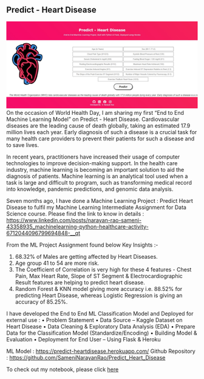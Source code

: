 ## Predict - Heart Disease

![enter image description here](https://github.com/SameniNarayanRao/Predict_Heart_Disease/blob/main/urld.JPG)
  On the occasion of World Health Day, I am sharing my first “End to End Machine Learning Model” on Predict - Heart Disease. Cardiovascular diseases are the leading cause of death globally, taking an estimated 17.9 million lives each year. Early diagnosis of such a disease is a crucial task for many health care providers to prevent their patients for such a disease and to save lives. 
  
  In recent years, practitioners have increased their usage of computer technologies to improve decision-making support. In the health care industry, machine learning is becoming an important solution to aid the diagnosis of patients. Machine learning is an analytical tool used when a task is large and difficult to program, such as transforming medical record into knowledge, pandemic predictions, and genomic data analysis.

  Seven months ago, I have done a Machine Learning Project : Predict Heart Disease to fulfil my Machine Learning Intermediate Assignment for Data Science course. Please find the link to know in details : https://www.linkedin.com/posts/narayan-rao-sameni-43358935_machinelearning-python-healthcare-activity-6712044096799694848-__qt

From the ML Project Assignment found below Key Insights :-
  1.	68.32% of Males are getting affected by Heart Diseases.
  2.	Age group 41 to 54 are more risk.
  3.	The Coefficient of Correlation is very high for these 4 features - Chest Pain, Max Heart Rate, Slope of ST Segment & Electrocardiographic Result features are helping to  predict heart disease.
  4.	Random Forest & KNN model giving more accuracy i.e. 88.52% for predicting Heart Disease, whereas Logistic Regression is giving an accuracy of 85.25%.

I have developed the End to End ML Classification Model and Deployed for external use : 
  •	Problem Statement
  •	Data Source – Kaggle Dataset on Heart Disease
  •	Data Cleaning & Exploratory Data Analysis (EDA)
  •	Prepare Data for the Classification Model (Standardize/Encoding)
  •	Building Model & Evaluation
  •	Deployment for End User – Using Flask & Heroku

ML Model :  https://predict-heartdisease.herokuapp.com/
Github Repository :  https://github.com/SameniNarayanRao/Predict_Heart_Disease

To check out my notebook, please click [here](https://github.com/SameniNarayanRao/Predict_Heart_Disease/blob/main/Heart_Disease.ipynb)
